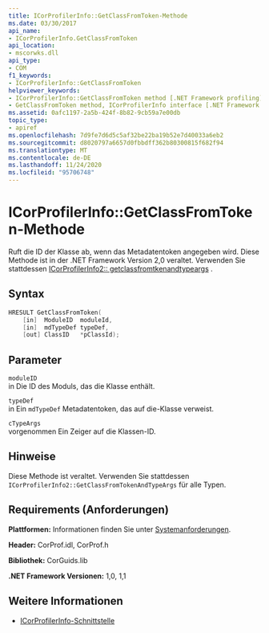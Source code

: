 ```yaml
---
title: ICorProfilerInfo::GetClassFromToken-Methode
ms.date: 03/30/2017
api_name:
- ICorProfilerInfo.GetClassFromToken
api_location:
- mscorwks.dll
api_type:
- COM
f1_keywords:
- ICorProfilerInfo::GetClassFromToken
helpviewer_keywords:
- ICorProfilerInfo::GetClassFromToken method [.NET Framework profiling]
- GetClassFromToken method, ICorProfilerInfo interface [.NET Framework profiling]
ms.assetid: 0afc1197-2a5b-424f-8b82-9cb59a7e00db
topic_type:
- apiref
ms.openlocfilehash: 7d9fe7d6d5c5af32be22ba19b52e7d40033a6eb2
ms.sourcegitcommit: d8020797a6657d0fbbdff362b80300815f682f94
ms.translationtype: MT
ms.contentlocale: de-DE
ms.lasthandoff: 11/24/2020
ms.locfileid: "95706748"
---
```

# <a name="icorprofilerinfogetclassfromtoken-method"></a>ICorProfilerInfo::GetClassFromToken-Methode

Ruft die ID der Klasse ab, wenn das Metadatentoken angegeben wird. Diese Methode ist in der .NET Framework Version 2,0 veraltet. Verwenden Sie stattdessen [ICorProfilerInfo2:: getclassfromtkenandtypeargs](icorprofilerinfo2-getclassfromtokenandtypeargs-method.md) .  
  
## <a name="syntax"></a>Syntax  
  
```cpp  
HRESULT GetClassFromToken(  
    [in]  ModuleID  moduleId,  
    [in]  mdTypeDef typeDef,  
    [out] ClassID   *pClassId);  
```  
  
## <a name="parameters"></a>Parameter  

 `moduleID`  
 in Die ID des Moduls, das die Klasse enthält.  
  
 `typeDef`  
 in Ein `mdTypeDef` Metadatentoken, das auf die-Klasse verweist.  
  
 `cTypeArgs`  
 vorgenommen Ein Zeiger auf die Klassen-ID.  
  
## <a name="remarks"></a>Hinweise  

 Diese Methode ist veraltet. Verwenden Sie stattdessen `ICorProfilerInfo2::GetClassFromTokenAndTypeArgs` für alle Typen.  
  
## <a name="requirements"></a>Requirements (Anforderungen)  

 **Plattformen:** Informationen finden Sie unter [Systemanforderungen](../../get-started/system-requirements.md).  
  
 **Header:** CorProf.idl, CorProf.h  
  
 **Bibliothek:** CorGuids.lib  
  
 **.NET Framework Versionen:** 1,0, 1,1  
  
## <a name="see-also"></a>Weitere Informationen

- [ICorProfilerInfo-Schnittstelle](icorprofilerinfo-interface.md)
